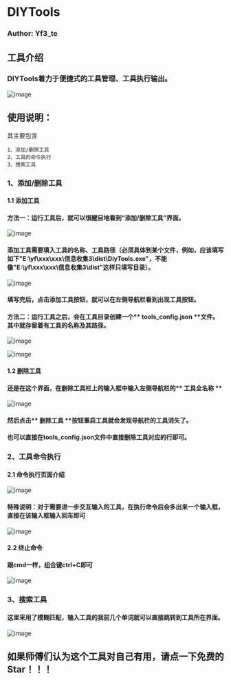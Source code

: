 # DIYTools

### Author: Yf3_te

## 工具介绍
### DIYTools着力于便捷式的工具管理、工具执行输出。

![image](https://github.com/user-attachments/assets/111331a6-1198-4b02-9c29-af17210148ae)

## 使用说明：
其主要包含
```
1、添加/删除工具
2、工具的命令执行
3、搜索工具
```
### 1、添加/删除工具

#### 1.1 添加工具

 #### 方法一：运行工具后，就可以很醒目地看到“添加/删除工具”界面。
 
 ![image](https://github.com/user-attachments/assets/2426cc5c-68bf-4cd6-98c9-5cc84ccc90aa)
 

 #### 添加工具需要填入工具的名称、工具路径（必须具体到某个文件，例如，应该填写如下"E:\yf\xxx\xxx\信息收集3\dist\DiyTools.exe"，不能像"E:\yf\xxx\xxx\信息收集3\dist"这样只填写目录）。
 

![image](https://github.com/user-attachments/assets/13c2058e-a7e6-4dea-9fc9-0ef324abd0c2)

 
 #### 填写完后，点击添加工具按钮，就可以在左侧导航栏看到出现工具按钮。

 #### 方法二：运行工具之后，会在工具目录创建一个** tools_config.json **文件。其中就存留着有工具的名称及其路径。
 
 
 ![image](https://github.com/user-attachments/assets/247bba16-578f-43dc-a4e6-806631c673ad)

 ![image](https://github.com/user-attachments/assets/be4eecdf-fac1-4725-8ed7-290d05cf63ac)


#### 1.2 删除工具

#### 还是在这个界面，在删除工具栏上的输入框中输入左侧导航栏的** 工具全名称 **

![image](https://github.com/user-attachments/assets/6bb83140-2a36-4bac-8f13-465203530d5d)


#### 然后点击** 删除工具 **按钮重启工具就会发现导航栏的工具消失了。

#### 也可以直接在tools_config.json文件中直接删除工具对应的行即可。


### 2、工具命令执行

#### 2.1 命令执行页面介绍

![image](https://github.com/user-attachments/assets/3289de93-c1c9-404e-a3c4-932a9d5c7296)


#### 特殊说明：对于需要进一步交互输入的工具，在执行命令后会多出来一个输入框，直接在该输入框输入回车即可

![image](https://github.com/user-attachments/assets/3e7c7ab0-0ec0-49ce-b36b-22768ce53ce4)

#### 2.2 终止命令
#### 跟cmd一样，组合键ctrl+C即可

![image](https://github.com/user-attachments/assets/e4eca125-44df-401e-a4c9-bbe2410b36f9)

### 3、搜索工具
#### 这里采用了模糊匹配，输入工具的我前几个单词就可以直接跳转到工具所在界面。

![image](https://github.com/user-attachments/assets/cd80b66b-4d4e-4b2d-8cb3-35b93f3881d8)


## 如果师傅们认为这个工具对自己有用，请点一下免费的Star！！！



